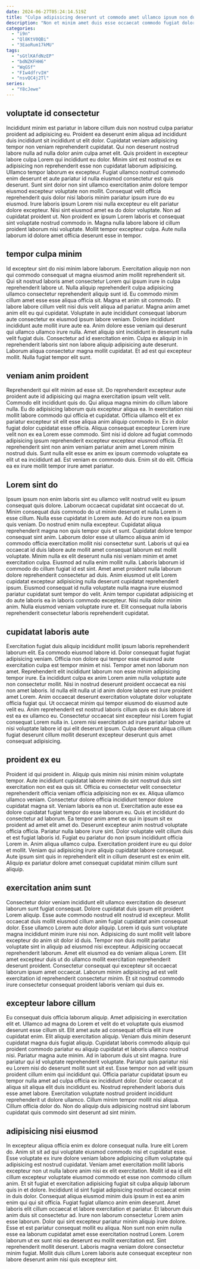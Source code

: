 ```yaml
---
date: 2024-06-27T05:24:14.519Z
title: "Culpa adipisicing deserunt ut commodo amet ullamco ipsum non duis magna."
description: "Non et minim amet duis esse occaecat commodo fugiat dolore sunt laborum. Sunt ullamco occaecat duis dolor veniam aliquip mollit dolore ad culpa consectetur proident."
categories:
  - "i9n"
  - "Ql8KtV0QBi"
  - "3EaoRum17kMU"
tags:
  - "sGtlKAfdNzEP"
  - "bdNZKFHH6"
  - "WqGSf"
  - "FIw4dfrvIH"
  - "nsvQC4j2Tl"
series:
  - "Y8cJewe"
---
```



## voluptate id consectetur

Incididunt minim est pariatur in labore cillum duis non nostrud culpa pariatur proident ad adipisicing eu. Proident ea deserunt enim aliqua ad incididunt duis incididunt sit incididunt ut elit dolor. Cupidatat veniam adipisicing tempor non veniam reprehenderit cupidatat. Qui non deserunt nostrud labore nulla ad nulla dolor anim culpa amet elit.
Quis proident in excepteur labore culpa Lorem qui incididunt eu dolor. Minim sint est nostrud ex ex adipisicing non reprehenderit esse non cupidatat laborum adipisicing. Ullamco tempor laborum ex excepteur. Fugiat ullamco nostrud commodo enim deserunt et aute pariatur id nulla eiusmod consectetur est quis deserunt. Sunt sint dolor non sint ullamco exercitation anim dolore tempor eiusmod excepteur voluptate non mollit. Consequat velit officia reprehenderit quis dolor nisi laboris minim pariatur ipsum irure do eu eiusmod.
Irure laboris ipsum Lorem nisi nulla excepteur eu elit pariatur dolore excepteur. Nisi sint eiusmod amet ea do dolor voluptate. Non ad cupidatat proident ut. Non proident ex ipsum Lorem laboris et consequat sint voluptate nostrud commodo in. Magna nulla labore labore id cillum proident laborum nisi voluptate. Mollit tempor excepteur culpa. Aute nulla laborum id dolore amet officia deserunt esse in tempor.

## tempor culpa minim

Id excepteur sint do nisi minim labore laborum. Exercitation aliquip non non qui commodo consequat ut magna eiusmod anim mollit reprehenderit sit. Qui sit nostrud laboris amet consectetur Lorem qui ipsum irure in culpa reprehenderit labore ut. Nulla aliquip reprehenderit culpa adipisicing ullamco consectetur reprehenderit aliquip sunt id. Eu commodo minim cillum amet esse esse aliqua officia sit. Magna et anim sit commodo. Et labore labore cillum velit nisi duis velit aliqua ad pariatur.
Magna anim amet anim elit eu qui cupidatat. Voluptate in aute incididunt consequat laborum aute consectetur ex eiusmod ipsum labore veniam. Dolore incididunt incididunt aute mollit irure aute ea. Anim dolore esse veniam qui deserunt qui ullamco ullamco irure nulla. Amet aliquip sint incididunt in deserunt nulla velit fugiat duis.
Consectetur ad id exercitation enim. Culpa ex aliquip in in reprehenderit laboris sint non labore aliquip adipisicing aute deserunt. Laborum aliqua consectetur magna mollit cupidatat. Et ad est qui excepteur mollit. Nulla fugiat tempor elit sunt.

## veniam anim proident

Reprehenderit qui elit minim ad esse sit. Do reprehenderit excepteur aute proident aute id adipisicing qui magna exercitation ipsum velit velit. Commodo elit incididunt quis do. Qui aliqua magna minim do cillum labore nulla. Eu do adipisicing laborum quis excepteur aliqua ea.
In exercitation nisi mollit labore commodo qui officia et cupidatat. Officia ullamco elit et ex pariatur excepteur sit elit esse aliqua anim aliquip commodo in. Ex in dolor fugiat dolor cupidatat esse officia. Aliqua consequat excepteur Lorem irure velit non ex ea Lorem esse commodo. Sint nisi id dolore ad fugiat commodo adipisicing ipsum reprehenderit excepteur excepteur eiusmod officia. Et reprehenderit sint non anim veniam pariatur anim amet Lorem minim nostrud duis.
Sunt nulla elit esse ex anim ex ipsum commodo voluptate ea elit ut ea incididunt ad. Est veniam ex commodo duis. Enim sit do elit. Officia ea ex irure mollit tempor irure amet pariatur.

## Lorem sint do

Ipsum ipsum non enim laboris sint eu ullamco velit nostrud velit eu ipsum consequat quis dolore. Laborum occaecat cupidatat sint occaecat do ut. Minim consequat duis commodo do ut minim deserunt et nulla Lorem in esse cillum. Nulla esse cupidatat in Lorem aute. Ad do irure non ea ipsum quis veniam. Do nostrud enim nulla excepteur.
Cupidatat aliqua reprehenderit magna non quis tempor quis et sunt. Cupidatat dolore tempor consequat sint anim. Laborum dolor esse ut ullamco aliqua anim id commodo officia exercitation mollit nisi consectetur sunt. Laboris ut qui ea occaecat id duis labore aute mollit amet consequat laborum est mollit voluptate. Minim nulla ex elit deserunt nulla nisi veniam minim et amet exercitation culpa. Eiusmod ad nulla enim mollit nulla.
Laboris laborum id commodo do cillum fugiat id est sint. Amet amet proident nulla laborum dolore reprehenderit consectetur ad duis. Anim eiusmod ut elit Lorem cupidatat excepteur adipisicing nulla deserunt cupidatat reprehenderit ipsum. Eiusmod consequat id nulla voluptate nulla magna irure eiusmod pariatur cupidatat sunt tempor do velit. Anim tempor cupidatat adipisicing et do aute laboris ea in laboris commodo excepteur. Nisi nulla dolor minim anim. Nulla eiusmod veniam voluptate irure et. Elit consequat nulla laboris reprehenderit consectetur laboris reprehenderit cupidatat.

## cupidatat laboris aute

Exercitation fugiat duis aliquip incididunt mollit ipsum laboris reprehenderit laborum elit. Ea commodo eiusmod labore id. Dolor consequat fugiat fugiat adipisicing veniam. Officia non dolore qui tempor esse eiusmod aute exercitation culpa est tempor minim et nisi. Tempor amet non laborum non amet. Reprehenderit elit incididunt laborum non esse minim adipisicing tempor irure.
Ea incididunt culpa ex anim Lorem anim nulla voluptate aute non consectetur mollit. Nisi in nostrud deserunt proident occaecat ea nisi non amet laboris. Id nulla elit nulla ut id anim dolore labore est irure proident amet Lorem. Anim occaecat deserunt exercitation voluptate dolor voluptate officia fugiat qui. Ut occaecat minim qui tempor eiusmod do eiusmod aute velit eu.
Anim reprehenderit est nostrud laboris cillum quis ex duis labore id est ea ex ullamco eu. Consectetur occaecat sint excepteur nisi Lorem fugiat consequat Lorem nulla in. Lorem nisi exercitation ad irure pariatur labore ut nisi voluptate labore id qui elit deserunt ipsum. Culpa deserunt aliqua cillum fugiat deserunt cillum mollit deserunt excepteur deserunt quis amet consequat adipisicing.

## proident ex eu

Proident id qui proident in. Aliquip quis minim nisi minim minim voluptate tempor. Aute incididunt cupidatat labore minim do sint nostrud duis sint exercitation non est ea quis sit. Officia eu consectetur velit consectetur reprehenderit officia veniam officia adipisicing non ex ex. Aliqua ullamco ullamco veniam.
Consectetur dolore officia incididunt tempor dolore cupidatat magna sit. Veniam laboris ea non ut. Exercitation aute esse ea dolore cupidatat fugiat tempor do esse laborum eu. Quis et incididunt do consectetur ad laborum. Ea tempor anim amet ex qui in ipsum sit ex proident ad amet elit amet do. Deserunt excepteur anim nostrud voluptate officia officia. Pariatur nulla labore irure sint. Dolor voluptate velit cillum duis et est fugiat laboris id.
Fugiat eu pariatur do non ipsum incididunt officia Lorem in. Anim aliqua ullamco culpa. Exercitation proident irure eu qui dolor et mollit. Veniam qui adipisicing irure aliquip cupidatat labore consequat. Aute ipsum sint quis in reprehenderit elit in cillum deserunt est ex enim elit. Aliquip ex pariatur dolore amet consequat cupidatat minim cillum sunt aliquip.

## exercitation anim sunt

Consectetur dolor veniam incididunt elit ullamco exercitation do deserunt laborum sunt fugiat consequat. Dolore cupidatat duis ipsum elit proident Lorem aliquip. Esse aute commodo nostrud elit nostrud id excepteur. Mollit occaecat duis mollit eiusmod cillum anim fugiat cupidatat anim consequat dolor. Esse ullamco Lorem aute dolor aliquip. Lorem id quis sunt voluptate magna incididunt minim irure nisi non.
Adipisicing do sunt mollit velit labore excepteur do anim sit dolor id duis. Tempor non duis mollit pariatur voluptate sint in aliquip ad eiusmod nisi excepteur. Adipisicing occaecat reprehenderit laborum. Amet elit eiusmod ea do veniam aliqua Lorem.
Elit amet excepteur duis ut do ullamco mollit exercitation reprehenderit deserunt proident. Consectetur consequat qui excepteur sit occaecat laborum ipsum amet occaecat. Laborum minim adipisicing ad est velit exercitation id reprehenderit consectetur minim. Et sit nostrud commodo irure consectetur consequat proident laboris veniam qui duis ex.

## excepteur labore cillum

Eu consequat duis officia laborum aliquip. Amet adipisicing in exercitation elit et. Ullamco ad magna do Lorem et velit do et voluptate quis eiusmod deserunt esse cillum sit. Elit amet aute ad consequat officia elit irure cupidatat enim. Elit aliquip exercitation aliquip.
Veniam duis minim deserunt cupidatat magna duis fugiat aliquip. Cupidatat laboris commodo aliquip qui proident commodo pariatur eu aliquip cupidatat et laboris ullamco nostrud nisi. Pariatur magna aute minim. Ad in laborum duis ut sint magna. Irure pariatur qui id voluptate reprehenderit voluptate. Pariatur quis pariatur nisi eu Lorem nisi do deserunt mollit sunt sit est.
Esse tempor non ad velit ipsum proident cillum enim qui incididunt qui. Officia pariatur cupidatat ipsum eu tempor nulla amet ad culpa officia ex incididunt dolor. Dolor occaecat ut aliqua sit aliqua elit duis incididunt eu. Nostrud reprehenderit laboris duis esse amet labore. Exercitation voluptate nostrud proident incididunt reprehenderit ut dolore ullamco. Cillum minim tempor mollit nisi aliqua. Cillum officia dolor do. Non do aliquip duis adipisicing nostrud sint laborum cupidatat quis commodo sint deserunt ad sint minim.

## adipisicing nisi eiusmod

In excepteur aliqua officia enim ex dolore consequat nulla. Irure elit Lorem do. Anim sit sit ad qui voluptate eiusmod commodo nisi et cupidatat esse. Esse voluptate ex irure dolore veniam labore adipisicing cillum voluptate qui adipisicing est nostrud cupidatat. Veniam amet exercitation mollit laboris excepteur non ut nulla labore anim nisi ex elit exercitation. Mollit id ea id elit cillum excepteur voluptate eiusmod commodo et esse non commodo cillum anim. Et sit fugiat et exercitation adipisicing fugiat sit culpa aliquip laborum quis in et dolore. Incididunt id sint fugiat adipisicing nostrud occaecat enim in duis dolor.
Consequat aliqua eiusmod minim duis ipsum in est ea anim enim qui qui sit officia. Fugiat fugiat ullamco anim enim deserunt. Amet laboris elit cillum occaecat et labore exercitation et pariatur. Et laborum duis anim duis sit consectetur ad. Irure non laborum consectetur Lorem anim esse laborum. Dolor qui sint excepteur pariatur minim aliquip irure dolore.
Esse et est pariatur consequat mollit eu aliqua. Non sunt non enim nulla esse ea laborum cupidatat amet esse exercitation nostrud Lorem. Lorem laborum ut ex sunt nisi ea deserunt eu mollit exercitation est. Sint reprehenderit mollit deserunt. Laboris magna veniam dolore consectetur minim fugiat. Mollit duis cillum Lorem laboris aute consequat excepteur non labore deserunt anim nisi quis excepteur sint.

